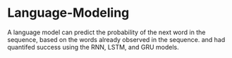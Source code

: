 # Language-Modeling
A language model can predict the probability of the next word in the sequence, based on the
words already observed in the sequence. and had quantifed success using the RNN, LSTM, and GRU models.
